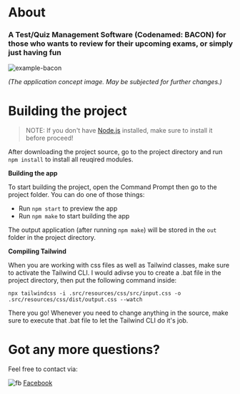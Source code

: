 # About
### A Test/Quiz Management Software (Codenamed: BACON) for those who wants to review for their upcoming exams, or simply just having fun

![example-bacon](https://user-images.githubusercontent.com/46742676/158029860-676455ff-9e9f-4c9c-aa31-f616c4f49a92.png)

*(The application concept image. May be subjected for further changes.)*

# Building the project

> NOTE: If you don't have [Node.js](https://nodejs.org/) installed, make sure to install it before proceed!

After downloading the project source, go to the project directory and run `npm install` to install all reuqired modules.

**Building the app**

To start building the project, open the Command Prompt then go to the project folder. You can do one of those things:
- Run `npm start` to preview the app
- Run `npm make` to start building the app

The output application (after running `npm make`) will be stored in the `out` folder in the project directory.

**Compiling Tailwind**

When you are working with css files as well as Tailwind classes, make sure to activate the Tailwind CLI. I would adivse you to create a .bat file in the project directory, then put the following command inside:

`npx tailwindcss -i .src/resources/css/src/input.css -o .src/resources/css/dist/output.css --watch`

There you go! Whenever you need to change anything in the source, make sure to execute that .bat file to let the Tailwind CLI do it's job.


# Got any more questions?

Feel free to contact via:

![fb](https://github.com/paulrobertlloyd/socialmediaicons/blob/main/facebook-16x16.png) [Facebook](https://facebook.com/baconmanchaser)




